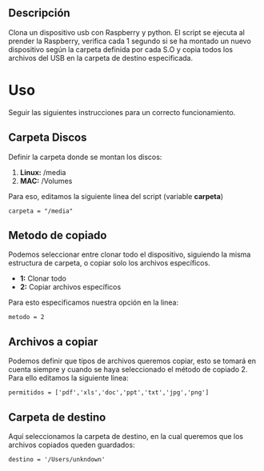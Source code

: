 ## Descripción
Clona un dispositivo usb con Raspberry y python.
El script se ejecuta al prender la Raspberry, verifica cada 1 segundo si se ha montado un nuevo dispositivo según la carpeta definida por cada S.O y copia todos los archivos del USB en la carpeta de destino especificada.

# Uso
Seguir las siguientes instrucciones para un correcto funcionamiento.

## Carpeta Discos
Definir la carpeta donde se montan los discos:

 1. **Linux:** /media
 2. **MAC:** /Volumes

Para eso, editamos la siguiente linea del script (variable **carpeta**)

    carpeta = "/media"
    
## Metodo de copiado
Podemos seleccionar entre clonar todo el dispositivo, siguiendo la misma estructura de carpeta, o copiar solo los archivos específicos.

 - **1:**  Clonar todo
 - **2:**  Copiar archivos específicos
 
Para esto especificamos nuestra opción en la linea:

    metodo = 2

## Archivos a copiar
Podemos definir que tipos de archivos queremos copiar, esto se tomará en cuenta siempre y cuando se haya seleccionado el método de copiado 2. Para ello editamos la siguiente linea:

    permitidos = ['pdf','xls','doc','ppt','txt','jpg','png']

## Carpeta de destino
Aquí seleccionamos la carpeta de destino, en la cual queremos que los archivos copiados queden guardados:

    destino = '/Users/unkndown'
